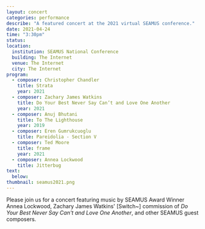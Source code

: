 ```yaml
---
layout: concert
categories: performance
describe: "A featured concert at the 2021 virtual SEAMUS conference."
date: 2021-04-24
time: "3:30pm"
status:
location:
  institution: SEAMUS National Conference
  building: The Internet
  venue: The Internet
  city: The Internet
program:
  - composer: Christopher Chandler
    title: Strata
    year: 2021
  - composer: Zachary James Watkins
    title: Do Your Best Never Say Can’t and Love One Another
    year: 2021
  - composer: Anuj Bhutani
    title: To The Lighthouse
    year: 2019
  - composer: Eren Gumrukcuoglu
    title: Pareidolia - Section V
  - composer: Ted Moore
    title: frame
    year: 2021
  - composer: Annea Lockwood
    title: Jitterbug
text:
  below:
thumbnail: seamus2021.png
---
```


Please join us for a concert featuring music by SEAMUS Award Winner Annea Lockwood, Zachary James Watkins' [Switch~] commission of *Do Your Best Never Say Can't and Love One Another*, and other SEAMUS guest composers.
